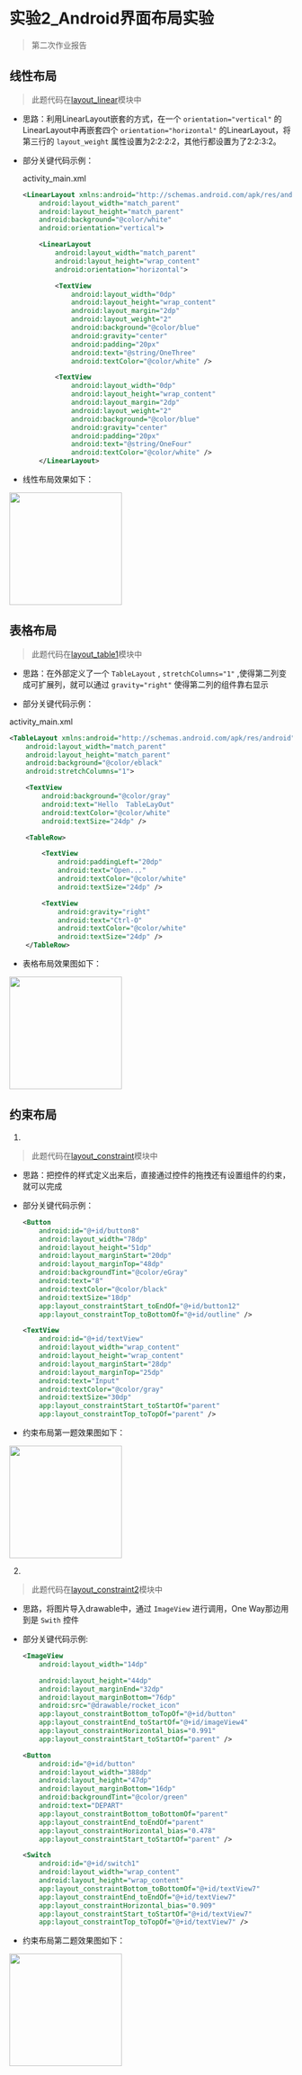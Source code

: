 # 实验2_Android界面布局实验
> 第二次作业报告
## 线性布局
> 此题代码在[layout_linear](layout_linear)模块中
- 思路：利用LinearLayout嵌套的方式，在一个 `orientation="vertical"` 的LinearLayout中再嵌套四个 `orientation="horizontal"` 的LinearLayout，将第三行的 `layout_weight` 属性设置为2:2:2:2，其他行都设置为了2:2:3:2。

- 部分关键代码示例：

  activity_main.xml

  ```xml
  <LinearLayout xmlns:android="http://schemas.android.com/apk/res/android"
      android:layout_width="match_parent"
      android:layout_height="match_parent"
      android:background="@color/white"
      android:orientation="vertical">
  
      <LinearLayout
          android:layout_width="match_parent"
          android:layout_height="wrap_content"
          android:orientation="horizontal">
  
          <TextView
              android:layout_width="0dp"
              android:layout_height="wrap_content"
              android:layout_margin="2dp"
              android:layout_weight="2"
              android:background="@color/blue"
              android:gravity="center"
              android:padding="20px"
              android:text="@string/OneThree"
              android:textColor="@color/white" />
  
          <TextView
              android:layout_width="0dp"
              android:layout_height="wrap_content"
              android:layout_margin="2dp"
              android:layout_weight="2"
              android:background="@color/blue"
              android:gravity="center"
              android:padding="20px"
              android:text="@string/OneFour"
              android:textColor="@color/white" />
      </LinearLayout>
  ```

- 线性布局效果如下：

<img src="pic\img.png" width="200px"/>

## 表格布局
> 此题代码在[layout_table1](layout_table1)模块中
- 思路：在外部定义了一个 `TableLayout` , `stretchColumns="1"` ,使得第二列变成可扩展列，就可以通过 `gravity="right"` 使得第二列的组件靠右显示

-  部分关键代码示例：

  activity_main.xml

  ```xml
  <TableLayout xmlns:android="http://schemas.android.com/apk/res/android"
      android:layout_width="match_parent"
      android:layout_height="match_parent"
      android:background="@color/eblack"
      android:stretchColumns="1">
  
      <TextView
          android:background="@color/gray"
          android:text="Hello  TableLayOut"
          android:textColor="@color/white"
          android:textSize="24dp" />
  
      <TableRow>
  
          <TextView
              android:paddingLeft="20dp"
              android:text="Open..."
              android:textColor="@color/white"
              android:textSize="24dp" />
  
          <TextView
              android:gravity="right"
              android:text="Ctrl-O"
              android:textColor="@color/white"
              android:textSize="24dp" />
      </TableRow>
  ```

- 表格布局效果图如下：
<img src="pic\img_1.png" width="200px">

## 约束布局

1. 
> 此题代码在[layout_constraint](layout_constraint)模块中
- 思路：把控件的样式定义出来后，直接通过控件的拖拽还有设置组件的约束，就可以完成

- 部分关键代码示例：

  ```xml
  <Button
      android:id="@+id/button8"
      android:layout_width="78dp"
      android:layout_height="51dp"
      android:layout_marginStart="20dp"
      android:layout_marginTop="48dp"
      android:backgroundTint="@color/eGray"
      android:text="8"
      android:textColor="@color/black"
      android:textSize="18dp"
      app:layout_constraintStart_toEndOf="@+id/button12"
      app:layout_constraintTop_toBottomOf="@+id/outline" />
  
  <TextView
      android:id="@+id/textView"
      android:layout_width="wrap_content"
      android:layout_height="wrap_content"
      android:layout_marginStart="28dp"
      android:layout_marginTop="25dp"
      android:text="Input"
      android:textColor="@color/gray"
      android:textSize="30dp"
      app:layout_constraintStart_toStartOf="parent"
      app:layout_constraintTop_toTopOf="parent" />
  ```

- 约束布局第一题效果图如下：
<img src="pic\img_2.png" width="200px"/>

2. 
> 此题代码在[layout_constraint2](layout_constraint2)模块中
- 思路，将图片导入drawable中，通过 `ImageView` 进行调用，One Way那边用到是 `Swith` 控件

- 部分关键代码示例:

  ```xml
  <ImageView
      android:layout_width="14dp"
  
      android:layout_height="44dp"
      android:layout_marginEnd="32dp"
      android:layout_marginBottom="76dp"
      android:src="@drawable/rocket_icon"
      app:layout_constraintBottom_toTopOf="@+id/button"
      app:layout_constraintEnd_toStartOf="@+id/imageView4"
      app:layout_constraintHorizontal_bias="0.991"
      app:layout_constraintStart_toStartOf="parent" />
  
  <Button
      android:id="@+id/button"
      android:layout_width="388dp"
      android:layout_height="47dp"
      android:layout_marginBottom="16dp"
      android:backgroundTint="@color/green"
      android:text="DEPART"
      app:layout_constraintBottom_toBottomOf="parent"
      app:layout_constraintEnd_toEndOf="parent"
      app:layout_constraintHorizontal_bias="0.478"
      app:layout_constraintStart_toStartOf="parent" />
  
  <Switch
      android:id="@+id/switch1"
      android:layout_width="wrap_content"
      android:layout_height="wrap_content"
      app:layout_constraintBottom_toBottomOf="@+id/textView7"
      app:layout_constraintEnd_toEndOf="@+id/textView7"
      app:layout_constraintHorizontal_bias="0.909"
      app:layout_constraintStart_toStartOf="@+id/textView7"
      app:layout_constraintTop_toTopOf="@+id/textView7" />
  ```

- 约束布局第二题效果图如下：
<img src="pic\img_3.png" width="200px"/>